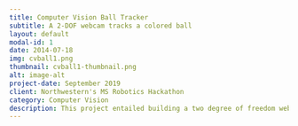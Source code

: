 ```yaml
---
title: Computer Vision Ball Tracker
subtitle: A 2-DOF webcam tracks a colored ball
layout: default
modal-id: 1
date: 2014-07-18
img: cvball1.png
thumbnail: cvball1-thumbnail.png
alt: image-alt
project-date: September 2019
client: Northwestern's MS Robotics Hackathon
category: Computer Vision
description: This project entailed building a two degree of freedom webcam tripod to track a colored object. Using Python and OpenCV, it is configured to track an object the approximate color of an orange ping pong ball. <br>  <div align="center"><iframe width="560" height="315" src="https://www.youtube-nocookie.com/embed/qhr6fgW47a8" frameborder="0" allow="accelerometer; autoplay; encrypted-media; gyroscope; picture-in-picture" allowfullscreen></iframe></div><br><br>To see more you can visit the <a href="https://github.com/marcelbonnici/Ball-Tracker">GitHub repository</a>
---
```

